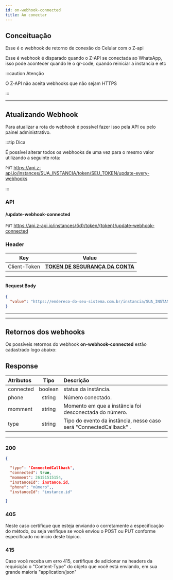 ```yaml
---
id: on-webhook-connected
title: Ao conectar
---
```


## Conceituação

Esse é o webhook de retorno de conexão do Celular com o Z-api

Esse é webhook é disparado quando o Z-API se conectada ao WhatsApp, isso pode acontecer quando le o qr-code, quando reiniciar a instancia e etc

:::caution Atenção

O Z-API não aceita webhooks que não sejam HTTPS

:::

---

## Atualizando Webhook

Para atualizar a rota do webhook é possível fazer isso pela API ou pelo painel administrativo.

:::tip Dica

É possível alterar todos os webhooks de uma vez para o mesmo valor utilizando a seguinte rota:

`PUT` https://api.z-api.io/instances/SUA_INSTANCIA/token/SEU_TOKEN/update-every-webhooks

:::

### API

#### /update-webhook-connected

`PUT` <https://api.z-api.io/instances/{id}/token/{token}/update-webhook-connected>

### Header

|      Key       |            Value            |
| :------------: |     :-----------------:     |
|  Client-Token  | **[TOKEN DE SEGURANÇA DA CONTA](../security/client-token)** |
---

#### Request Body

```json
{
  "value": "https://endereco-do-seu-sistema.com.br/instancia/SUA_INSTANCIA/status"
}
```

---

<!-- ### Painel Administrativo -->

<!-- ![img](../../img/status.png) -->

<!-- --- -->

---

## Retornos dos webhooks

Os possíveis retornos do webhook **on-webhook-connected** estão cadastrado logo abaixo:

## Response

| Atributos | Tipo | Descrição |
| :-- | :-: | :-- |
| connected | boolean | status da instância. |
| phone | string | Número conectado. |
| momment | string | Momento em que a instância foi desconectada do número. |
| type | string | Tipo do evento da instância, nesse caso será "ConnectedCallback" . |

---

### 200

```json
{

  "type": 'ConnectedCallback',
  "connected": true,
  "momment": 26151515154,
  "instanceId": instance.id,
  "phone": "número",,
  "instanceId": "instance.id"

}
```

### 405

Neste caso certifique que esteja enviando o corretamente a especificação do método, ou seja verifique se você enviou o POST ou PUT conforme especificado no inicio deste tópico.

### 415

Caso você receba um erro 415, certifique de adicionar na headers da requisição o "Content-Type" do objeto que você está enviando, em sua grande maioria "application/json"

<!--
## Code

<iframe src="//api.apiembed.com/?source=https://raw.githubusercontent.com/Z-API/z-api-docs/main/json-examples/on-whatsapp-message-status-changes.json&targets=all" frameborder="0" scrolling="no" width="100%" height="500px" seamless></iframe> -->

